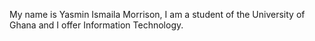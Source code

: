 My name is Yasmin Ismaila Morrison, I am a student of the University of Ghana and I offer Information Technology.